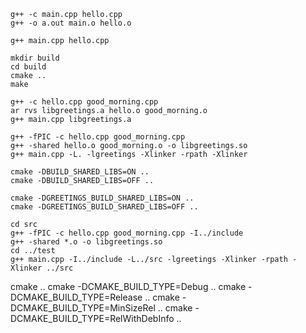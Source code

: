 ```
g++ -c main.cpp hello.cpp
g++ -o a.out main.o hello.o
```

```
g++ main.cpp hello.cpp
```

```
mkdir build
cd build
cmake ..
make
```

```
g++ -c hello.cpp good_morning.cpp
ar rvs libgreetings.a hello.o good_morning.o
g++ main.cpp libgreetings.a
```

```
g++ -fPIC -c hello.cpp good_morning.cpp
g++ -shared hello.o good_morning.o -o libgreetings.so
g++ main.cpp -L. -lgreetings -Xlinker -rpath -Xlinker
```

```
cmake -DBUILD_SHARED_LIBS=ON ..
cmake -DBUILD_SHARED_LIBS=OFF ..
```

```
cmake -DGREETINGS_BUILD_SHARED_LIBS=ON ..
cmake -DGREETINGS_BUILD_SHARED_LIBS=OFF ..
```

```
cd src
g++ -fPIC -c hello.cpp good_morning.cpp -I../include
g++ -shared *.o -o libgreetings.so
cd ../test
g++ main.cpp -I../include -L../src -lgreetings -Xlinker -rpath -Xlinker ../src

```
cmake ..
cmake -DCMAKE_BUILD_TYPE=Debug ..
cmake -DCMAKE_BUILD_TYPE=Release ..
cmake -DCMAKE_BUILD_TYPE=MinSizeRel ..
cmake -DCMAKE_BUILD_TYPE=RelWithDebInfo ..
```